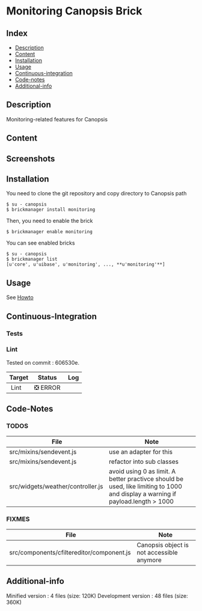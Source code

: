 # Monitoring Canopsis Brick

## Index

- [Description](#description)
- [Content](#content)
- [Installation](#installation)
- [Usage](#usage)
- [Continuous-integration](#continuous-integration)
- [Code-notes](#code-notes)
- [Additional-info](#additional-info)

## Description

Monitoring-related features for Canopsis

## Content



## Screenshots



## Installation

You need to clone the git repository and copy directory to Canopsis path

    $ su - canopsis
    $ brickmanager install monitoring

Then, you need to enable the brick

    $ brickmanager enable monitoring

You can see enabled bricks

    $ su - canopsis
    $ brickmanager list
    [u'core', u'uibase', u'monitoring', ..., **u'monitoring'**]

## Usage

See [Howto](https://git.canopsis.net/canopsis-ui-bricks/monitoring/blob/master/doc/index.rst)

## Continuous-Integration

### Tests



### Lint

Tested on commit : 606530e.

| Target | Status | Log |
| ------ | ------ | --- |
| Lint   | :negative_squared_cross_mark: ERROR |  |


## Code-Notes

### TODOS

| File   | Note   |
|--------|--------|
| src/mixins/sendevent.js | use an adapter for this |
| src/mixins/sendevent.js | refactor into sub classes |
| src/widgets/weather/controller.js | avoid using 0 as limit. A better practivce should be used, like limiting to 1000 and display a warning if payload.length > 1000 |


### FIXMES

| File   | Note   |
|--------|--------|
| src/components/cfiltereditor/component.js | Canopsis object is not accessible anymore |


## Additional-info

Minified version : 4 files (size: 120K)
Development version : 48 files (size: 360K)
